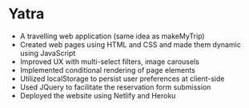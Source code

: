 # Yatra

<ul>
 <li> A travelling web application (same idea as makeMyTrip) </li>
<li> Created web pages using HTML and CSS and made them dynamic using JavaScript</li>
<li>Improved UX with multi-select filters, image carousels</li>
<li> Implemented conditional rendering of page elements</li>
<li>Utilized localStorage to persist user preferences at client-side</li>
<li>Used JQuery to facilitate the reservation form submission</li>
<li>Deployed the website using Netlify and Heroku</li>

</ul>
